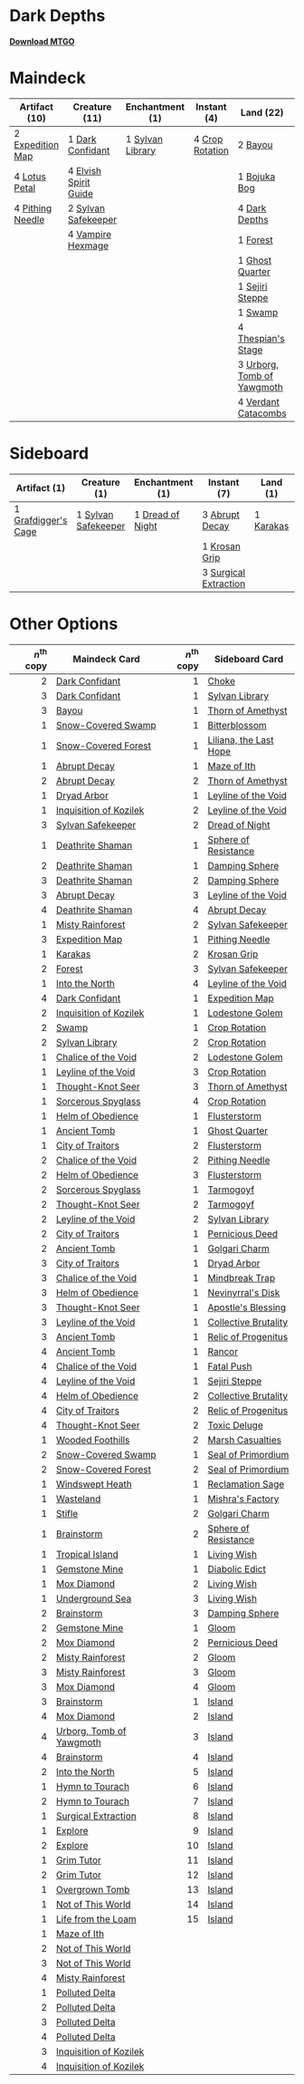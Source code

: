 # Dark Depths

#### [Download MTGO](../collection/Dark%20Depths/Dark%20Depths.txt)
# Maindeck

|                                       Artifact (10)                                       |                                         Creature (11)                                          |                                      Enchantment (1)                                      |                                       Instant (4)                                        |                                              Land (22)                                              |                                       Sorcery (12)                                       |
|-------------------------------------------------------------------------------------------|------------------------------------------------------------------------------------------------|-------------------------------------------------------------------------------------------|------------------------------------------------------------------------------------------|-----------------------------------------------------------------------------------------------------|------------------------------------------------------------------------------------------|
|2 [Expedition Map](http://gatherer.wizards.com/Pages/Card/Details.aspx?multiverseid=397742)|1 [Dark Confidant](http://gatherer.wizards.com/Pages/Card/Details.aspx?multiverseid=370413)     |1 [Sylvan Library](http://gatherer.wizards.com/Pages/Card/Details.aspx?multiverseid=383120)|4 [Crop Rotation](http://gatherer.wizards.com/Pages/Card/Details.aspx?multiverseid=417430)|2 [Bayou](http://gatherer.wizards.com/Pages/Card/Details.aspx?multiverseid=382860)                   |4 [Duress](http://gatherer.wizards.com/Pages/Card/Details.aspx?multiverseid=270465)       |
|4 [Lotus Petal](http://gatherer.wizards.com/Pages/Card/Details.aspx?multiverseid=420602)   |4 [Elvish Spirit Guide](http://gatherer.wizards.com/Pages/Card/Details.aspx?multiverseid=184542)|                                                                                           |                                                                                          |1 [Bojuka Bog](http://gatherer.wizards.com/Pages/Card/Details.aspx?multiverseid=247536)              |4 [Sylvan Scrying](http://gatherer.wizards.com/Pages/Card/Details.aspx?multiverseid=49529)|
|4 [Pithing Needle](http://gatherer.wizards.com/Pages/Card/Details.aspx?multiverseid=425815)|2 [Sylvan Safekeeper](http://gatherer.wizards.com/Pages/Card/Details.aspx?multiverseid=430371)  |                                                                                           |                                                                                          |4 [Dark Depths](http://gatherer.wizards.com/Pages/Card/Details.aspx?multiverseid=416746)             |4 [Thoughtseize](http://gatherer.wizards.com/Pages/Card/Details.aspx?multiverseid=438676) |
|                                                                                           |4 [Vampire Hexmage](http://gatherer.wizards.com/Pages/Card/Details.aspx?multiverseid=382397)    |                                                                                           |                                                                                          |1 [Forest](http://gatherer.wizards.com/Pages/Card/Details.aspx?multiverseid=439605)                  |                                                                                          |
|                                                                                           |                                                                                                |                                                                                           |                                                                                          |1 [Ghost Quarter](http://gatherer.wizards.com/Pages/Card/Details.aspx?multiverseid=430470)           |                                                                                          |
|                                                                                           |                                                                                                |                                                                                           |                                                                                          |1 [Sejiri Steppe](http://gatherer.wizards.com/Pages/Card/Details.aspx?multiverseid=243453)           |                                                                                          |
|                                                                                           |                                                                                                |                                                                                           |                                                                                          |1 [Swamp](http://gatherer.wizards.com/Pages/Card/Details.aspx?multiverseid=439603)                   |                                                                                          |
|                                                                                           |                                                                                                |                                                                                           |                                                                                          |4 [Thespian's Stage](http://gatherer.wizards.com/Pages/Card/Details.aspx?multiverseid=366353)        |                                                                                          |
|                                                                                           |                                                                                                |                                                                                           |                                                                                          |3 [Urborg, Tomb of Yawgmoth](http://gatherer.wizards.com/Pages/Card/Details.aspx?multiverseid=287330)|                                                                                          |
|                                                                                           |                                                                                                |                                                                                           |                                                                                          |4 [Verdant Catacombs](http://gatherer.wizards.com/Pages/Card/Details.aspx?multiverseid=426074)       |                                                                                          |


# Sideboard

|                                         Artifact (1)                                         |                                         Creature (1)                                         |                                     Enchantment (1)                                     |                                          Instant (7)                                           |                                      Land (1)                                      |                                          Sorcery (4)                                           |
|----------------------------------------------------------------------------------------------|----------------------------------------------------------------------------------------------|-----------------------------------------------------------------------------------------|------------------------------------------------------------------------------------------------|------------------------------------------------------------------------------------|------------------------------------------------------------------------------------------------|
|1 [Grafdigger's Cage](http://gatherer.wizards.com/Pages/Card/Details.aspx?multiverseid=426046)|1 [Sylvan Safekeeper](http://gatherer.wizards.com/Pages/Card/Details.aspx?multiverseid=430371)|1 [Dread of Night](http://gatherer.wizards.com/Pages/Card/Details.aspx?multiverseid=4658)|3 [Abrupt Decay](http://gatherer.wizards.com/Pages/Card/Details.aspx?multiverseid=425971)       |1 [Karakas](http://gatherer.wizards.com/Pages/Card/Details.aspx?multiverseid=201198)|1 [Marsh Casualties](http://gatherer.wizards.com/Pages/Card/Details.aspx?multiverseid=401696)   |
|                                                                                              |                                                                                              |                                                                                         |1 [Krosan Grip](http://gatherer.wizards.com/Pages/Card/Details.aspx?multiverseid=370557)        |                                                                                    |2 [Rite of Consumption](http://gatherer.wizards.com/Pages/Card/Details.aspx?multiverseid=159400)|
|                                                                                              |                                                                                              |                                                                                         |3 [Surgical Extraction](http://gatherer.wizards.com/Pages/Card/Details.aspx?multiverseid=397706)|                                                                                    |1 [Toxic Deluge](http://gatherer.wizards.com/Pages/Card/Details.aspx?multiverseid=413650)       |


# Other Options

|*n*<sup>th</sup> copy|                                           Maindeck Card                                           |*n*<sup>th</sup> copy|                                         Sideboard Card                                          |
|--------------------:|---------------------------------------------------------------------------------------------------|--------------------:|-------------------------------------------------------------------------------------------------|
|                    2|[Dark Confidant](http://gatherer.wizards.com/Pages/Card/Details.aspx?multiverseid=370413)          |                    1|[Choke](http://gatherer.wizards.com/Pages/Card/Details.aspx?multiverseid=430685)                 |
|                    3|[Dark Confidant](http://gatherer.wizards.com/Pages/Card/Details.aspx?multiverseid=370413)          |                    1|[Sylvan Library](http://gatherer.wizards.com/Pages/Card/Details.aspx?multiverseid=383120)        |
|                    3|[Bayou](http://gatherer.wizards.com/Pages/Card/Details.aspx?multiverseid=382860)                   |                    1|[Thorn of Amethyst](http://gatherer.wizards.com/Pages/Card/Details.aspx?multiverseid=140166)     |
|                    1|[Snow-Covered Swamp](http://gatherer.wizards.com/Pages/Card/Details.aspx?multiverseid=184816)      |                    1|[Bitterblossom](http://gatherer.wizards.com/Pages/Card/Details.aspx?multiverseid=397701)         |
|                    1|[Snow-Covered Forest](http://gatherer.wizards.com/Pages/Card/Details.aspx?multiverseid=184812)     |                    1|[Liliana, the Last Hope](http://gatherer.wizards.com/Pages/Card/Details.aspx?multiverseid=414388)|
|                    1|[Abrupt Decay](http://gatherer.wizards.com/Pages/Card/Details.aspx?multiverseid=425971)            |                    1|[Maze of Ith](http://gatherer.wizards.com/Pages/Card/Details.aspx?multiverseid=201263)           |
|                    2|[Abrupt Decay](http://gatherer.wizards.com/Pages/Card/Details.aspx?multiverseid=425971)            |                    2|[Thorn of Amethyst](http://gatherer.wizards.com/Pages/Card/Details.aspx?multiverseid=140166)     |
|                    1|[Dryad Arbor](http://gatherer.wizards.com/Pages/Card/Details.aspx?multiverseid=282542)             |                    1|[Leyline of the Void](http://gatherer.wizards.com/Pages/Card/Details.aspx?multiverseid=205013)   |
|                    1|[Inquisition of Kozilek](http://gatherer.wizards.com/Pages/Card/Details.aspx?multiverseid=425900)  |                    2|[Leyline of the Void](http://gatherer.wizards.com/Pages/Card/Details.aspx?multiverseid=205013)   |
|                    3|[Sylvan Safekeeper](http://gatherer.wizards.com/Pages/Card/Details.aspx?multiverseid=430371)       |                    2|[Dread of Night](http://gatherer.wizards.com/Pages/Card/Details.aspx?multiverseid=4658)          |
|                    1|[Deathrite Shaman](http://gatherer.wizards.com/Pages/Card/Details.aspx?multiverseid=413757)        |                    1|[Sphere of Resistance](http://gatherer.wizards.com/Pages/Card/Details.aspx?multiverseid=383106)  |
|                    2|[Deathrite Shaman](http://gatherer.wizards.com/Pages/Card/Details.aspx?multiverseid=413757)        |                    1|[Damping Sphere](http://gatherer.wizards.com/Pages/Card/Details.aspx?multiverseid=443101)        |
|                    3|[Deathrite Shaman](http://gatherer.wizards.com/Pages/Card/Details.aspx?multiverseid=413757)        |                    2|[Damping Sphere](http://gatherer.wizards.com/Pages/Card/Details.aspx?multiverseid=443101)        |
|                    3|[Abrupt Decay](http://gatherer.wizards.com/Pages/Card/Details.aspx?multiverseid=425971)            |                    3|[Leyline of the Void](http://gatherer.wizards.com/Pages/Card/Details.aspx?multiverseid=205013)   |
|                    4|[Deathrite Shaman](http://gatherer.wizards.com/Pages/Card/Details.aspx?multiverseid=413757)        |                    4|[Abrupt Decay](http://gatherer.wizards.com/Pages/Card/Details.aspx?multiverseid=425971)          |
|                    1|[Misty Rainforest](http://gatherer.wizards.com/Pages/Card/Details.aspx?multiverseid=426065)        |                    2|[Sylvan Safekeeper](http://gatherer.wizards.com/Pages/Card/Details.aspx?multiverseid=430371)     |
|                    3|[Expedition Map](http://gatherer.wizards.com/Pages/Card/Details.aspx?multiverseid=397742)          |                    1|[Pithing Needle](http://gatherer.wizards.com/Pages/Card/Details.aspx?multiverseid=425815)        |
|                    1|[Karakas](http://gatherer.wizards.com/Pages/Card/Details.aspx?multiverseid=201198)                 |                    2|[Krosan Grip](http://gatherer.wizards.com/Pages/Card/Details.aspx?multiverseid=370557)           |
|                    2|[Forest](http://gatherer.wizards.com/Pages/Card/Details.aspx?multiverseid=439605)                  |                    3|[Sylvan Safekeeper](http://gatherer.wizards.com/Pages/Card/Details.aspx?multiverseid=430371)     |
|                    1|[Into the North](http://gatherer.wizards.com/Pages/Card/Details.aspx?multiverseid=121199)          |                    4|[Leyline of the Void](http://gatherer.wizards.com/Pages/Card/Details.aspx?multiverseid=205013)   |
|                    4|[Dark Confidant](http://gatherer.wizards.com/Pages/Card/Details.aspx?multiverseid=370413)          |                    1|[Expedition Map](http://gatherer.wizards.com/Pages/Card/Details.aspx?multiverseid=397742)        |
|                    2|[Inquisition of Kozilek](http://gatherer.wizards.com/Pages/Card/Details.aspx?multiverseid=425900)  |                    1|[Lodestone Golem](http://gatherer.wizards.com/Pages/Card/Details.aspx?multiverseid=397736)       |
|                    2|[Swamp](http://gatherer.wizards.com/Pages/Card/Details.aspx?multiverseid=439603)                   |                    1|[Crop Rotation](http://gatherer.wizards.com/Pages/Card/Details.aspx?multiverseid=417430)         |
|                    2|[Sylvan Library](http://gatherer.wizards.com/Pages/Card/Details.aspx?multiverseid=383120)          |                    2|[Crop Rotation](http://gatherer.wizards.com/Pages/Card/Details.aspx?multiverseid=417430)         |
|                    1|[Chalice of the Void](http://gatherer.wizards.com/Pages/Card/Details.aspx?multiverseid=370411)     |                    2|[Lodestone Golem](http://gatherer.wizards.com/Pages/Card/Details.aspx?multiverseid=397736)       |
|                    1|[Leyline of the Void](http://gatherer.wizards.com/Pages/Card/Details.aspx?multiverseid=205013)     |                    3|[Crop Rotation](http://gatherer.wizards.com/Pages/Card/Details.aspx?multiverseid=417430)         |
|                    1|[Thought-Knot Seer](http://gatherer.wizards.com/Pages/Card/Details.aspx?multiverseid=407519)       |                    3|[Thorn of Amethyst](http://gatherer.wizards.com/Pages/Card/Details.aspx?multiverseid=140166)     |
|                    1|[Sorcerous Spyglass](http://gatherer.wizards.com/Pages/Card/Details.aspx?multiverseid=435407)      |                    4|[Crop Rotation](http://gatherer.wizards.com/Pages/Card/Details.aspx?multiverseid=417430)         |
|                    1|[Helm of Obedience](http://gatherer.wizards.com/Pages/Card/Details.aspx?multiverseid=184550)       |                    1|[Flusterstorm](http://gatherer.wizards.com/Pages/Card/Details.aspx?multiverseid=382942)          |
|                    1|[Ancient Tomb](http://gatherer.wizards.com/Pages/Card/Details.aspx?multiverseid=382842)            |                    1|[Ghost Quarter](http://gatherer.wizards.com/Pages/Card/Details.aspx?multiverseid=430470)         |
|                    1|[City of Traitors](http://gatherer.wizards.com/Pages/Card/Details.aspx?multiverseid=397543)        |                    2|[Flusterstorm](http://gatherer.wizards.com/Pages/Card/Details.aspx?multiverseid=382942)          |
|                    2|[Chalice of the Void](http://gatherer.wizards.com/Pages/Card/Details.aspx?multiverseid=370411)     |                    2|[Pithing Needle](http://gatherer.wizards.com/Pages/Card/Details.aspx?multiverseid=425815)        |
|                    2|[Helm of Obedience](http://gatherer.wizards.com/Pages/Card/Details.aspx?multiverseid=184550)       |                    3|[Flusterstorm](http://gatherer.wizards.com/Pages/Card/Details.aspx?multiverseid=382942)          |
|                    2|[Sorcerous Spyglass](http://gatherer.wizards.com/Pages/Card/Details.aspx?multiverseid=435407)      |                    1|[Tarmogoyf](http://gatherer.wizards.com/Pages/Card/Details.aspx?multiverseid=370404)             |
|                    2|[Thought-Knot Seer](http://gatherer.wizards.com/Pages/Card/Details.aspx?multiverseid=407519)       |                    2|[Tarmogoyf](http://gatherer.wizards.com/Pages/Card/Details.aspx?multiverseid=370404)             |
|                    2|[Leyline of the Void](http://gatherer.wizards.com/Pages/Card/Details.aspx?multiverseid=205013)     |                    2|[Sylvan Library](http://gatherer.wizards.com/Pages/Card/Details.aspx?multiverseid=383120)        |
|                    2|[City of Traitors](http://gatherer.wizards.com/Pages/Card/Details.aspx?multiverseid=397543)        |                    1|[Pernicious Deed](http://gatherer.wizards.com/Pages/Card/Details.aspx?multiverseid=442201)       |
|                    2|[Ancient Tomb](http://gatherer.wizards.com/Pages/Card/Details.aspx?multiverseid=382842)            |                    1|[Golgari Charm](http://gatherer.wizards.com/Pages/Card/Details.aspx?multiverseid=430396)         |
|                    3|[City of Traitors](http://gatherer.wizards.com/Pages/Card/Details.aspx?multiverseid=397543)        |                    1|[Dryad Arbor](http://gatherer.wizards.com/Pages/Card/Details.aspx?multiverseid=282542)           |
|                    3|[Chalice of the Void](http://gatherer.wizards.com/Pages/Card/Details.aspx?multiverseid=370411)     |                    1|[Mindbreak Trap](http://gatherer.wizards.com/Pages/Card/Details.aspx?multiverseid=197532)        |
|                    3|[Helm of Obedience](http://gatherer.wizards.com/Pages/Card/Details.aspx?multiverseid=184550)       |                    1|[Nevinyrral's Disk](http://gatherer.wizards.com/Pages/Card/Details.aspx?multiverseid=383029)     |
|                    3|[Thought-Knot Seer](http://gatherer.wizards.com/Pages/Card/Details.aspx?multiverseid=407519)       |                    1|[Apostle's Blessing](http://gatherer.wizards.com/Pages/Card/Details.aspx?multiverseid=397768)    |
|                    3|[Leyline of the Void](http://gatherer.wizards.com/Pages/Card/Details.aspx?multiverseid=205013)     |                    1|[Collective Brutality](http://gatherer.wizards.com/Pages/Card/Details.aspx?multiverseid=414380)  |
|                    3|[Ancient Tomb](http://gatherer.wizards.com/Pages/Card/Details.aspx?multiverseid=382842)            |                    1|[Relic of Progenitus](http://gatherer.wizards.com/Pages/Card/Details.aspx?multiverseid=205326)   |
|                    4|[Ancient Tomb](http://gatherer.wizards.com/Pages/Card/Details.aspx?multiverseid=382842)            |                    1|[Rancor](http://gatherer.wizards.com/Pages/Card/Details.aspx?multiverseid=423501)                |
|                    4|[Chalice of the Void](http://gatherer.wizards.com/Pages/Card/Details.aspx?multiverseid=370411)     |                    1|[Fatal Push](http://gatherer.wizards.com/Pages/Card/Details.aspx?multiverseid=423724)            |
|                    4|[Leyline of the Void](http://gatherer.wizards.com/Pages/Card/Details.aspx?multiverseid=205013)     |                    1|[Sejiri Steppe](http://gatherer.wizards.com/Pages/Card/Details.aspx?multiverseid=243453)         |
|                    4|[Helm of Obedience](http://gatherer.wizards.com/Pages/Card/Details.aspx?multiverseid=184550)       |                    2|[Collective Brutality](http://gatherer.wizards.com/Pages/Card/Details.aspx?multiverseid=414380)  |
|                    4|[City of Traitors](http://gatherer.wizards.com/Pages/Card/Details.aspx?multiverseid=397543)        |                    2|[Relic of Progenitus](http://gatherer.wizards.com/Pages/Card/Details.aspx?multiverseid=205326)   |
|                    4|[Thought-Knot Seer](http://gatherer.wizards.com/Pages/Card/Details.aspx?multiverseid=407519)       |                    2|[Toxic Deluge](http://gatherer.wizards.com/Pages/Card/Details.aspx?multiverseid=413650)          |
|                    1|[Wooded Foothills](http://gatherer.wizards.com/Pages/Card/Details.aspx?multiverseid=405116)        |                    2|[Marsh Casualties](http://gatherer.wizards.com/Pages/Card/Details.aspx?multiverseid=401696)      |
|                    2|[Snow-Covered Swamp](http://gatherer.wizards.com/Pages/Card/Details.aspx?multiverseid=184816)      |                    1|[Seal of Primordium](http://gatherer.wizards.com/Pages/Card/Details.aspx?multiverseid=425960)    |
|                    2|[Snow-Covered Forest](http://gatherer.wizards.com/Pages/Card/Details.aspx?multiverseid=184812)     |                    2|[Seal of Primordium](http://gatherer.wizards.com/Pages/Card/Details.aspx?multiverseid=425960)    |
|                    1|[Windswept Heath](http://gatherer.wizards.com/Pages/Card/Details.aspx?multiverseid=405115)         |                    1|[Reclamation Sage](http://gatherer.wizards.com/Pages/Card/Details.aspx?multiverseid=430359)      |
|                    1|[Wasteland](http://gatherer.wizards.com/Pages/Card/Details.aspx?multiverseid=413790)               |                    1|[Mishra's Factory](http://gatherer.wizards.com/Pages/Card/Details.aspx?multiverseid=159114)      |
|                    1|[Stifle](http://gatherer.wizards.com/Pages/Card/Details.aspx?multiverseid=429877)                  |                    2|[Golgari Charm](http://gatherer.wizards.com/Pages/Card/Details.aspx?multiverseid=430396)         |
|                    1|[Brainstorm](http://gatherer.wizards.com/Pages/Card/Details.aspx?multiverseid=382871)              |                    2|[Sphere of Resistance](http://gatherer.wizards.com/Pages/Card/Details.aspx?multiverseid=383106)  |
|                    1|[Tropical Island](http://gatherer.wizards.com/Pages/Card/Details.aspx?multiverseid=383138)         |                    1|[Living Wish](http://gatherer.wizards.com/Pages/Card/Details.aspx?multiverseid=442168)           |
|                    1|[Gemstone Mine](http://gatherer.wizards.com/Pages/Card/Details.aspx?multiverseid=4592)             |                    1|[Diabolic Edict](http://gatherer.wizards.com/Pages/Card/Details.aspx?multiverseid=442074)        |
|                    1|[Mox Diamond](http://gatherer.wizards.com/Pages/Card/Details.aspx?multiverseid=212634)             |                    2|[Living Wish](http://gatherer.wizards.com/Pages/Card/Details.aspx?multiverseid=442168)           |
|                    1|[Underground Sea](http://gatherer.wizards.com/Pages/Card/Details.aspx?multiverseid=383142)         |                    3|[Living Wish](http://gatherer.wizards.com/Pages/Card/Details.aspx?multiverseid=442168)           |
|                    2|[Brainstorm](http://gatherer.wizards.com/Pages/Card/Details.aspx?multiverseid=382871)              |                    3|[Damping Sphere](http://gatherer.wizards.com/Pages/Card/Details.aspx?multiverseid=443101)        |
|                    2|[Gemstone Mine](http://gatherer.wizards.com/Pages/Card/Details.aspx?multiverseid=4592)             |                    1|[Gloom](http://gatherer.wizards.com/Pages/Card/Details.aspx?multiverseid=202516)                 |
|                    2|[Mox Diamond](http://gatherer.wizards.com/Pages/Card/Details.aspx?multiverseid=212634)             |                    2|[Pernicious Deed](http://gatherer.wizards.com/Pages/Card/Details.aspx?multiverseid=442201)       |
|                    2|[Misty Rainforest](http://gatherer.wizards.com/Pages/Card/Details.aspx?multiverseid=426065)        |                    2|[Gloom](http://gatherer.wizards.com/Pages/Card/Details.aspx?multiverseid=202516)                 |
|                    3|[Misty Rainforest](http://gatherer.wizards.com/Pages/Card/Details.aspx?multiverseid=426065)        |                    3|[Gloom](http://gatherer.wizards.com/Pages/Card/Details.aspx?multiverseid=202516)                 |
|                    3|[Mox Diamond](http://gatherer.wizards.com/Pages/Card/Details.aspx?multiverseid=212634)             |                    4|[Gloom](http://gatherer.wizards.com/Pages/Card/Details.aspx?multiverseid=202516)                 |
|                    3|[Brainstorm](http://gatherer.wizards.com/Pages/Card/Details.aspx?multiverseid=382871)              |                    1|[Island](http://gatherer.wizards.com/Pages/Card/Details.aspx?multiverseid=439602)                |
|                    4|[Mox Diamond](http://gatherer.wizards.com/Pages/Card/Details.aspx?multiverseid=212634)             |                    2|[Island](http://gatherer.wizards.com/Pages/Card/Details.aspx?multiverseid=439602)                |
|                    4|[Urborg, Tomb of Yawgmoth](http://gatherer.wizards.com/Pages/Card/Details.aspx?multiverseid=287330)|                    3|[Island](http://gatherer.wizards.com/Pages/Card/Details.aspx?multiverseid=439602)                |
|                    4|[Brainstorm](http://gatherer.wizards.com/Pages/Card/Details.aspx?multiverseid=382871)              |                    4|[Island](http://gatherer.wizards.com/Pages/Card/Details.aspx?multiverseid=439602)                |
|                    2|[Into the North](http://gatherer.wizards.com/Pages/Card/Details.aspx?multiverseid=121199)          |                    5|[Island](http://gatherer.wizards.com/Pages/Card/Details.aspx?multiverseid=439602)                |
|                    1|[Hymn to Tourach](http://gatherer.wizards.com/Pages/Card/Details.aspx?multiverseid=382976)         |                    6|[Island](http://gatherer.wizards.com/Pages/Card/Details.aspx?multiverseid=439602)                |
|                    2|[Hymn to Tourach](http://gatherer.wizards.com/Pages/Card/Details.aspx?multiverseid=382976)         |                    7|[Island](http://gatherer.wizards.com/Pages/Card/Details.aspx?multiverseid=439602)                |
|                    1|[Surgical Extraction](http://gatherer.wizards.com/Pages/Card/Details.aspx?multiverseid=397706)     |                    8|[Island](http://gatherer.wizards.com/Pages/Card/Details.aspx?multiverseid=439602)                |
|                    1|[Explore](http://gatherer.wizards.com/Pages/Card/Details.aspx?multiverseid=6522)                   |                    9|[Island](http://gatherer.wizards.com/Pages/Card/Details.aspx?multiverseid=439602)                |
|                    2|[Explore](http://gatherer.wizards.com/Pages/Card/Details.aspx?multiverseid=6522)                   |                   10|[Island](http://gatherer.wizards.com/Pages/Card/Details.aspx?multiverseid=439602)                |
|                    1|[Grim Tutor](http://gatherer.wizards.com/Pages/Card/Details.aspx?multiverseid=201409)              |                   11|[Island](http://gatherer.wizards.com/Pages/Card/Details.aspx?multiverseid=439602)                |
|                    2|[Grim Tutor](http://gatherer.wizards.com/Pages/Card/Details.aspx?multiverseid=201409)              |                   12|[Island](http://gatherer.wizards.com/Pages/Card/Details.aspx?multiverseid=439602)                |
|                    1|[Overgrown Tomb](http://gatherer.wizards.com/Pages/Card/Details.aspx?multiverseid=405103)          |                   13|[Island](http://gatherer.wizards.com/Pages/Card/Details.aspx?multiverseid=439602)                |
|                    1|[Not of This World](http://gatherer.wizards.com/Pages/Card/Details.aspx?multiverseid=198296)       |                   14|[Island](http://gatherer.wizards.com/Pages/Card/Details.aspx?multiverseid=439602)                |
|                    1|[Life from the Loam](http://gatherer.wizards.com/Pages/Card/Details.aspx?multiverseid=370398)      |                   15|[Island](http://gatherer.wizards.com/Pages/Card/Details.aspx?multiverseid=439602)                |
|                    1|[Maze of Ith](http://gatherer.wizards.com/Pages/Card/Details.aspx?multiverseid=201263)             |                     |                                                                                                 |
|                    2|[Not of This World](http://gatherer.wizards.com/Pages/Card/Details.aspx?multiverseid=198296)       |                     |                                                                                                 |
|                    3|[Not of This World](http://gatherer.wizards.com/Pages/Card/Details.aspx?multiverseid=198296)       |                     |                                                                                                 |
|                    4|[Misty Rainforest](http://gatherer.wizards.com/Pages/Card/Details.aspx?multiverseid=426065)        |                     |                                                                                                 |
|                    1|[Polluted Delta](http://gatherer.wizards.com/Pages/Card/Details.aspx?multiverseid=405104)          |                     |                                                                                                 |
|                    2|[Polluted Delta](http://gatherer.wizards.com/Pages/Card/Details.aspx?multiverseid=405104)          |                     |                                                                                                 |
|                    3|[Polluted Delta](http://gatherer.wizards.com/Pages/Card/Details.aspx?multiverseid=405104)          |                     |                                                                                                 |
|                    4|[Polluted Delta](http://gatherer.wizards.com/Pages/Card/Details.aspx?multiverseid=405104)          |                     |                                                                                                 |
|                    3|[Inquisition of Kozilek](http://gatherer.wizards.com/Pages/Card/Details.aspx?multiverseid=425900)  |                     |                                                                                                 |
|                    4|[Inquisition of Kozilek](http://gatherer.wizards.com/Pages/Card/Details.aspx?multiverseid=425900)  |                     |                                                                                                 |

